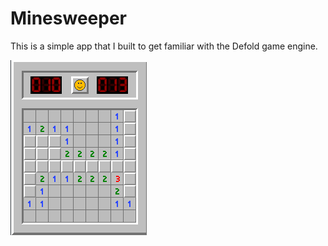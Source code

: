 # Minesweeper

This is a simple app that I built to get familiar with the Defold game engine. 

![Screenshot](screenshot.png)